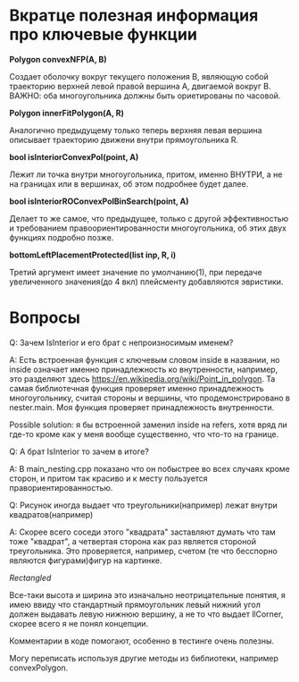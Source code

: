 
# Вкратце полезная  информация про ключевые функции

**Polygon convexNFP(A, B)**

 Создает оболочку вокруг текущего положения B, являющую собой траекторию 
верхней левой правой вершина А, двигаемой вокруг В.
ВАЖНО: оба многоугольника должны быть ориетированы по часовой.


**Polygon innerFitPolygon(A, R)**

Аналогично предыдущему только теперь верхняя левая вершина описывает
траекторию движени внутри прямоугольника R.


**bool isInteriorConvexPol(point, A)** 

Лежит ли точка внутри многоугольника, притом, именно ВНУТРИ, а не на границах
или в вершинах, об этом подробнее будет далее.


**bool isInteriorROConvexPolBinSearch(point, A)**

Делает то же самое, что предыдущее, только с другой эффективностью и
требованием правоориентированности многоугольника, об этих двух 
функциях подробно позже.

**bottomLeftPlacementProtected(list inp, R, i)**

Третий аргумент имеет значение по умолчанию(1), при передаче увеличенного
значения(до 4 вкл) плейсменту добавляются эвристики.


# Вопросы

Q: Зачем IsInterior и его брат с непроизносимым именем? 

A: Есть встроенная функция с ключевым словом inside в названии,
но inside означает именно принадлежность ко внутренности, например, это разделяют
здесь https://en.wikipedia.org/wiki/Point_in_polygon. Та самая библиотечная
функция проверяет именно принадлежность многоугольнику, считая стороны и
вершины, что продемонстрировано в nester.main. Моя функция проверяет
принадлежность внутренности. 

Possible solution: я бы встроенной заменил inside на refers, хотя вряд ли
где-то кроме как у меня вообще существенно, что что-то на границе.
  

Q: А брат IsInterior то зачем в итоге?

A: В main_nesting.cpp показано что он побыстрее во всех случаях кроме сторон,
и притом так красиво и к месту пользуется правориентированностью.

Q: Рисунок иногда выдает что треугольники(например) лежат внутри квадратов(например)

A: Скорее всего соседи этого "квадрата" заставляют думать что там тоже "квадрат", 
а четвертая сторона как раз является стороной треугольника. Это проверяется,
например, счетом (те что бесспорно являются фигурами)фигур на картинке. 


*Rectangled* 

Все-таки высота и ширина это изначально неотрицательные понятия, я имею
ввиду что стандартный прямоугольник левый нижний угол должен выдавать левую
нижнюю вершину, а не то что выдает llCorner, скорее всего я не понял концепции.

Комментарии в коде помогают, особенно в тестинге очень полезны.

Могу переписать используя другие методы из библиотеки, например convexPolygon.


